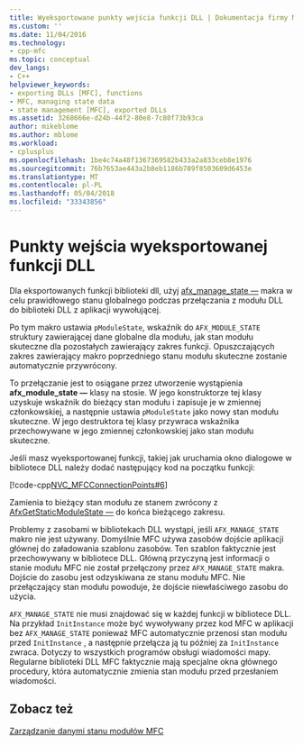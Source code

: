 ```yaml
---
title: Wyeksportowane punkty wejścia funkcji DLL | Dokumentacja firmy Microsoft
ms.custom: ''
ms.date: 11/04/2016
ms.technology:
- cpp-mfc
ms.topic: conceptual
dev_langs:
- C++
helpviewer_keywords:
- exporting DLLs [MFC], functions
- MFC, managing state data
- state management [MFC], exported DLLs
ms.assetid: 3268666e-d24b-44f2-80e8-7c80f73b93ca
author: mikeblome
ms.author: mblome
ms.workload:
- cplusplus
ms.openlocfilehash: 1be4c74a48f1367369582b433a2a833ceb8e1976
ms.sourcegitcommit: 76b7653ae443a2b8eb1186b789f8503609d6453e
ms.translationtype: MT
ms.contentlocale: pl-PL
ms.lasthandoff: 05/04/2018
ms.locfileid: "33343856"
---
```

# <a name="exported-dll-function-entry-points"></a>Punkty wejścia wyeksportowanej funkcji DLL
Dla eksportowanych funkcji biblioteki dll, użyj [afx_manage_state —](reference/extension-dll-macros.md#afx_manage_state) makra w celu prawidłowego stanu globalnego podczas przełączania z modułu DLL do biblioteki DLL z aplikacji wywołującej.  
  
 Po tym makro ustawia `pModuleState`, wskaźnik do `AFX_MODULE_STATE` struktury zawierającej dane globalne dla modułu, jak stan modułu skuteczne dla pozostałych zawierający zakres funkcji. Opuszczających zakres zawierający makro poprzedniego stanu modułu skuteczne zostanie automatycznie przywrócony.  
  
 To przełączanie jest to osiągane przez utworzenie wystąpienia **afx_module_state —** klasy na stosie. W jego konstruktorze tej klasy uzyskuje wskaźnik do bieżący stan modułu i zapisuje je w zmiennej członkowskiej, a następnie ustawia `pModuleState` jako nowy stan modułu skuteczne. W jego destruktora tej klasy przywraca wskaźnika przechowywane w jego zmiennej członkowskiej jako stan modułu skuteczne.  
  
 Jeśli masz wyeksportowanej funkcji, takiej jak uruchamia okno dialogowe w bibliotece DLL należy dodać następujący kod na początku funkcji:  
  
 [!code-cpp[NVC_MFCConnectionPoints#6](../mfc/codesnippet/cpp/exported-dll-function-entry-points_1.cpp)]  
  
 Zamienia to bieżący stan modułu ze stanem zwrócony z [AfxGetStaticModuleState —](reference/extension-dll-macros.md#afxgetstaticmodulestate) do końca bieżącego zakresu.  
  
 Problemy z zasobami w bibliotekach DLL wystąpi, jeśli `AFX_MANAGE_STATE` makro nie jest używany. Domyślnie MFC używa zasobów dojście aplikacji głównej do załadowania szablonu zasobów. Ten szablon faktycznie jest przechowywany w bibliotece DLL. Główną przyczyną jest informacji o stanie modułu MFC nie został przełączony przez `AFX_MANAGE_STATE` makra. Dojście do zasobu jest odzyskiwana ze stanu modułu MFC. Nie przełączający stan modułu powoduje, że dojście niewłaściwego zasobu do użycia.  
  
 `AFX_MANAGE_STATE` nie musi znajdować się w każdej funkcji w bibliotece DLL. Na przykład `InitInstance` może być wywoływany przez kod MFC w aplikacji bez `AFX_MANAGE_STATE` ponieważ MFC automatycznie przenosi stan modułu przed `InitInstance` , a następnie przełącza ją tu później za `InitInstance` zwraca. Dotyczy to wszystkich programów obsługi wiadomości mapy. Regularne biblioteki DLL MFC faktycznie mają specjalne okna głównego procedury, która automatycznie zmienia stan modułu przed przesłaniem wiadomości.  
  
## <a name="see-also"></a>Zobacz też  
 [Zarządzanie danymi stanu modułów MFC](../mfc/managing-the-state-data-of-mfc-modules.md)

